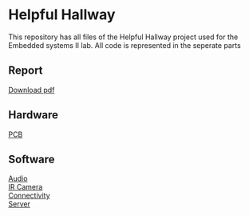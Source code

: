 # Helpful Hallway
This repository has all files of the Helpful Hallway project used for the Embedded systems II lab.
All code is represented in the seperate parts 
## Report
[Download pdf](https://github.com/thomaswauters1/Helpful-Hallway-Public/raw/master/Report_HelpfulHallway.pdf)
## Hardware
[PCB](https://github.com/thomaswauters1/Helpful-Hallway-Public/tree/master/Hardware)  
## Software
[Audio](https://github.com/thomaswauters1/Helpful-Hallway-Public/tree/master/Code_Audio_sensor)  
[IR Camera](https://github.com/thomaswauters1/Helpful-Hallway-Public/tree/master/Code_IR_sensor)  
[Connectivity](https://github.com/thomaswauters1/Helpful-Hallway-Public/tree/master/Code_Communication)  
[Server](https://github.com/thomaswauters1/Helpful-Hallway-Public/tree/master/CodeRaspberryPi)  
